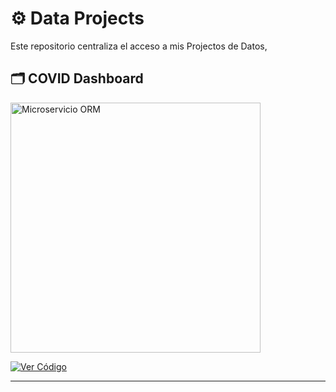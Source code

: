 # ⚙️ Data Projects

Este repositorio centraliza el acceso a mis Projectos de Datos, 

## 🗂️ COVID Dashboard

<img src="https://i.ibb.co/WpVpHqpF/data-projects.jpg" alt="Microservicio ORM" width="400"/>

[![Ver Código](https://img.shields.io/badge/Ver%20Código-blue?style=for-the-badge)](https://github.com/MrMoss12-cmd/covid_dashboard)

---
